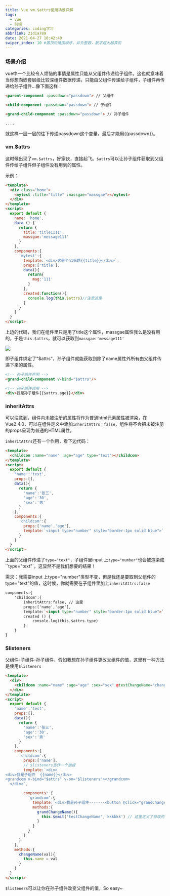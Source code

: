 ```yaml
---
title: Vue vm.$attrs使用场景详解
tags:
  - vue
  - 前端
categories: coding学习
abbrlink: 21d1a789
date: 2021-04-27 10:42:40
swiper_index: 10 #置顶轮播图顺序，非负整数，数字越大越靠前
---
```


### 场景介绍

vue中一个比较令人烦恼的事情是属性只能从父组件传递给子组件。这也就意味着当你想向嵌套层级比较深组件数据传递，只能由父组件传递给子组件，子组件再传递给孙子组件...像下面这样：

```html
<parent-component :passdown="passdown"> // 父组件

<child-component :passdown="passdown"> // 子组件

<grand-child-component :passdown="passdown"> // 孙子组件

....

```

就这样一层一层的往下传递passdown这个变量，最后才能用{{passdown}}。

### vm.$attrs

这时候出现了`vm.$attrs`，好家伙，直接起飞。`$attrs`可以让孙子组件获取到父组件传给子组件但子组件没有用到的属性。

示例：

```html
<template>
  <div class="home">
    <mytest :title="title" :massgae="massgae"></mytest>
  </div>
</template>
<script>
  export default {
    name: 'home',
    data () {
      return {
        title:'title1111',
        massgae:'message111'
      }
    },
    components:{
      'mytest':{
        template:`<div>这是个h1标题{{title}}</div>`,
        props:['title'],
        data(){
          return{
            mag:'111'
          }
        },
        created:function(){
          console.log(this.$attrs)//注意这里
        }
      }
    }
  }
</script>
```

上边的代码，我们在组件里只是用了title这个属性，massgae属性我么是没有用的，于是`this.$attrs`，就可以获取到`massgae:'message111'`

![](https://img.jbzj.com/file_images/article/202003/202038101325644.jpg?202028101413)

即子组件绑定了"$attrs"，孙子组件就能获取到除了name属性外所有由父组件传递下来的属性。

```html
<!-- 孙子组件声明 -->
<grand-child-component v-bind="$attrs"/> 

<!-- 孙子组件调用 -->
<div>我是孙子组件{{$attrs.age}}</div>
```

### inheritAttrs

可以注意到，组件内未被注册的属性将作为普通html元素属性被渲染，在Vue2.4.0，可以在组件定义中添加`inheritAttrs：false`，组件将不会把未被注册的props呈现为普通的HTML属性。

`inheritAttrs`还有一个作用，看下边代码：

```html
<template>
  <childcom :name="name" :age="age" type="text"></childcom>
</template>
<script>
  export default {
    'name':'test',
    props:[],
    data(){
      return {
        'name':'张三',
        'age':'30',
        'sex':'男'
      }
    },
    components:{
      'childcom':{
        props:['name','age'],
        template:`<input type="number" style="border:1px solid blue">`,
      }
    }
  }
</script>
```

上面的父组件传递了`type="text"`，子组件里input 上`type="number"`也会被渲染成``type="text"`，这显然不是我们想要的结果！

需求：我需要input 上type="number"类型不变，但是我还是要取到父组件的type="text"的值，这时候，你就需要在子组件里加上`inheritAttrs:false`

```html
components:{
	'childcom':{
		inheritAttrs:false, // 这里
		props:['name','age'],
		template:`<input type="number" style="border:1px solid blue">`,
		created () {
			console.log(this.$attrs.type)
		}
	}
}
```

### $listeners

父组件-子组件-孙子组件，假如我想在孙子组件更改父组件的值，这里有一种方法是使用`$listeners`

```html
<template>
  <div>
    <childcom :name="name" :age="age" :sex="sex" @testChangeName="changeName"/>
  </div>
</template>
<script>
  export default {
    'name':'test',
    props:[],
    data(){
      return {
        'name':'张三',
        'age':'30',
        'sex':'男'
      }
    },
    components:{
      'childcom':{
        props:['name'],
        // $listeners当作一个跳板
        template:`<div>
<div>我是子组件  {{name}}</div>
<grandcom v-bind="$attrs" v-on="$listeners"></grandcom> 
  </div>`,

        components: {
          'grandcom':{
            template:`<div>我是孙子组件-------<button @click="grandChangeName">改变名字</button></div>`,
            methods:{
              grandChangeName(){
                this.$emit('testChangeName','kkkkkk') // 这里定义了修改的方法
              }
            }
          }
        }
      }
    },
    methods:{
      changeName(val){
        this.name = val
      }
    }
  }
</script>

```

`$listeners`可以让你在孙子组件改变父组件的值，So easy~

